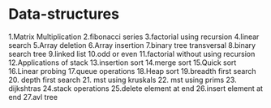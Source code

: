 # Data-structures
1.Matrix Multiplication
2.fibonacci series
3.factorial using recursion
4.linear search
5.Array deletion
6.Array insertion
7.binary tree transversal
8.binary  search tree
9.linked list
10.odd or even
11.factorial without using recursion
12.Applications of stack
13.insertion sort
14.merge sort
15.Quick sort
16.Linear probing
17.queue operations
18.Heap sort
19.breadth first search
20. depth first search
21. mst using kruskals
22. mst using prims
23. dijkshtras
24.stack operations
25.delete element at end
26.insert element at end
27.avl tree
